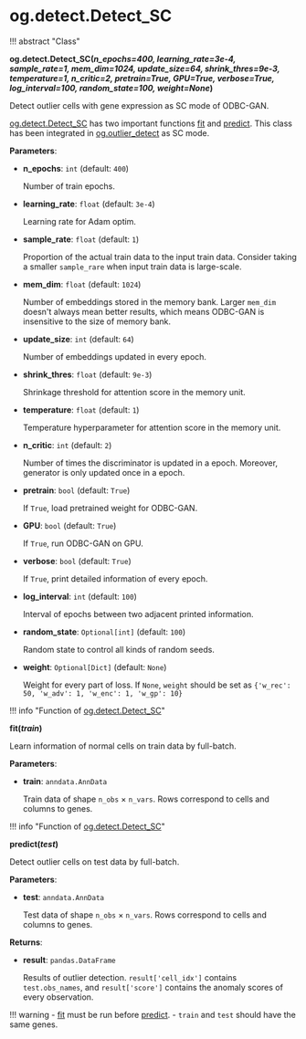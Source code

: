 # og.detect.Detect_SC

!!! abstract "Class"
    <div id = 'SC'><b>og.detect.Detect_SC(<i>n_epochs=400, learning_rate=3e-4, sample_rate=1, mem_dim=1024, update_size=64, shrink_thres=9e-3, temperature=1, n_critic=2, pretrain=True, GPU=True, verbose=True, log_interval=100, random_state=100, weight=None</i>)</b></div>

Detect outlier cells with gene expression as SC mode of ODBC-GAN.

[og.detect.Detect_SC](#SC) has two important functions [fit](#fit) and [predict](#predict). This class has been integrated in [og.outlier_detect](./outlier_detect.md) as SC mode.

**Parameters**:

- **n_epochs**: `int` (default: `400`)

    Number of train epochs.

- **learning_rate**: `float` (default: `3e-4`)

    Learning rate for Adam optim.

- **sample_rate**: `float` (default: `1`)

    Proportion of the actual train data to the input train data. Consider taking a smaller `sample_rare` when input train data is large-scale.

- **mem_dim**: `float` (default: `1024`)

    Number of embeddings stored in the memory bank. Larger `mem_dim` doesn't always mean better results, which means ODBC-GAN is insensitive to the size of memory bank.

- **update_size**: `int` (default: `64`)

    Number of embeddings updated in every epoch.

- **shrink_thres**: `float` (default: `9e-3`)

    Shrinkage threshold for attention score in the memory unit.

- **temperature**: `float` (default: `1`)

    Temperature hyperparameter for attention score in the memory unit.

- **n_critic**: `int` (default: `2`)

    Number of times the discriminator is updated in a epoch. Moreover, generator is only updated once in a epoch.

- **pretrain**: `bool` (default: `True`)

    If `True`, load pretrained weight for ODBC-GAN.

- **GPU**: `bool` (default: `True`)

    If `True`, run ODBC-GAN on GPU.

- **verbose**: `bool` (default: `True`)

    If `True`, print detailed information of every epoch.

- **log_interval**: `int` (default: `100`)

    Interval of epochs between two adjacent printed information.

- **random_state**: `Optional[int]` (default: `100`)

    Random state to control all kinds of random seeds.

- **weight**: `Optional[Dict]` (default: `None`)

    Weight for every part of loss. If `None`, `weight` should be set as `{'w_rec': 50, 'w_adv': 1, 'w_enc': 1, 'w_gp': 10}`

!!! info "Function of [og.detect.Detect_SC](#SC)"
    <div id = 'fit'><b>fit(<i>train</i>)</b></div>

Learn information of normal cells on train data by full-batch.

**Parameters**:

- **train**: `anndata.AnnData`

    Train data of shape `n_obs` × `n_vars`. Rows correspond to cells and columns to genes.

!!! info "Function of [og.detect.Detect_SC](#SC)"
    <div id = 'predict'><b>predict(<i>test</i>)</b></div>

Detect outlier cells on test data by full-batch.

**Parameters**:

- **test**: `anndata.AnnData`

    Test data of shape `n_obs` × `n_vars`. Rows correspond to cells and columns to genes.

**Returns**:

- **result**: `pandas.DataFrame`

    Results of outlier detection. `result['cell_idx']` contains `test.obs_names`, and `result['score']` contains the anomaly scores of every observation. 

!!! warning
    - [fit](#fit) must be run before [predict](#predict).
    - `train` and `test` should have the same genes.